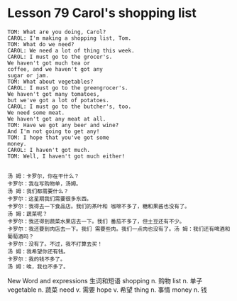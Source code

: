 # Lesson 79 Carol's shopping list

```
TOM: What are you doing, Carol?
CAROL: I'm making a shopping list, Tom.
TOM: What do we need?
CAROL: We need a lot of thing this week.
CAROL: I must go to the grocer's.
We haven't got much tea or
coffee, and we haven't got any
sugar or jam.
TOM: What about vegetables?
CAROL: I must go to the greengrocer's.
We haven't got many tomatoes,
but we've got a lot of potatoes.
CAROL: I must go to the butcher's, too.
We need some meat.
We haven't got any meat at all.
TOM: Have we got any beer and wine?
And I'm not going to get any!
TOM: I hope that you've got some
money.
CAROL: I haven't got much.
TOM: Well, I haven't got much either!


汤 姆：卡罗尔，你在干什么？
卡罗尔：我在写购物单，汤姆。
汤 姆：我们都需要什么？
卡罗尔：这星期我们需要很多东西。
卡罗尔：我得去一下食品店。我们的茶叶和 咖啡不多了，糖和果酱也没有了。
汤 姆：蔬菜呢？
卡罗尔：我还得到蔬菜水果店去一下。我们 番茄不多了，但土豆还有不少。
卡罗尔：我还要到肉店去一下。我们 需要些肉。我们一点肉也没有了。汤 姆：我们还有啤酒和葡萄酒吗？
卡罗尔：没有了。不过，我不打算去买！
汤 姆：我希望你还有钱。
卡罗尔：我的钱不多了。
汤 姆：唉，我也不多了。
```

New Word and expressions 生词和短语
shopping
n. 购物
list
n. 单子
vegetable
n. 蔬菜
need
v. 需要
hope
v. 希望
thing
n. 事情
money
n. 钱
